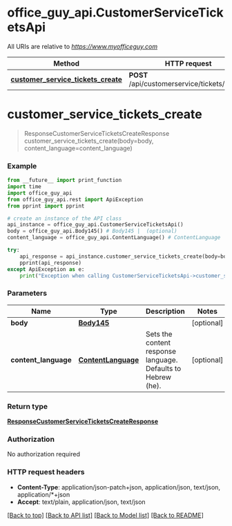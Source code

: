 # office_guy_api.CustomerServiceTicketsApi

All URIs are relative to *https://www.myofficeguy.com*

Method | HTTP request | Description
------------- | ------------- | -------------
[**customer_service_tickets_create**](CustomerServiceTicketsApi.md#customer_service_tickets_create) | **POST** /api/customerservice/tickets/create/ | 

# **customer_service_tickets_create**
> ResponseCustomerServiceTicketsCreateResponse customer_service_tickets_create(body=body, content_language=content_language)



### Example
```python
from __future__ import print_function
import time
import office_guy_api
from office_guy_api.rest import ApiException
from pprint import pprint

# create an instance of the API class
api_instance = office_guy_api.CustomerServiceTicketsApi()
body = office_guy_api.Body145() # Body145 |  (optional)
content_language = office_guy_api.ContentLanguage() # ContentLanguage | Sets the content response language. Defaults to Hebrew (he). (optional)

try:
    api_response = api_instance.customer_service_tickets_create(body=body, content_language=content_language)
    pprint(api_response)
except ApiException as e:
    print("Exception when calling CustomerServiceTicketsApi->customer_service_tickets_create: %s\n" % e)
```

### Parameters

Name | Type | Description  | Notes
------------- | ------------- | ------------- | -------------
 **body** | [**Body145**](Body145.md)|  | [optional] 
 **content_language** | [**ContentLanguage**](.md)| Sets the content response language. Defaults to Hebrew (he). | [optional] 

### Return type

[**ResponseCustomerServiceTicketsCreateResponse**](ResponseCustomerServiceTicketsCreateResponse.md)

### Authorization

No authorization required

### HTTP request headers

 - **Content-Type**: application/json-patch+json, application/json, text/json, application/*+json
 - **Accept**: text/plain, application/json, text/json

[[Back to top]](#) [[Back to API list]](../README.md#documentation-for-api-endpoints) [[Back to Model list]](../README.md#documentation-for-models) [[Back to README]](../README.md)

